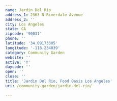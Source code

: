 ```yaml
---
name: Jardin Del Rio
address_1: 2363 N Riverdale Avenue
address_2: ''
city: Los Angeles
state: CA
zipcode: '90031'
phone: ''
latitude: '34.09173305'
longitude: '-118.234039'
category: Community Garden
website: ''
active: 'Y'
daycode: ''
open: ''
close: ''
title: 'Jardin Del Rio, Food Oasis Los Angeles'
uri: /community-garden/jardin-del-rio/

---
```

